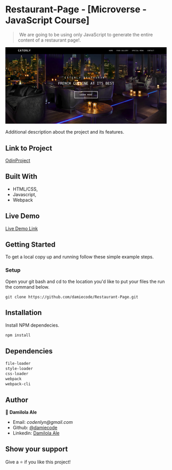 # Restaurant-Page - [Microverse - JavaScript Course]

> ​  We are going to be using only JavaScript to generate the entire content of a restaurant page!.

![screenshot](img.png )

Additional description about the project and its features.

## Link to Project
[OdinProject](https://www.theodinproject.com/courses/javascript/lessons/restaurant-page)

## Built With

- HTML/CSS,
- Javascript,
- Webpack

## Live Demo

[Live Demo Link](https://rawcdn.githack.com/damiecode/Restaurant-Page/77bf25f144f23c3e09cfadf76c6dd9d7c8c9059f/dist/index.html )


## Getting Started

To get a local copy up and running follow these simple example steps.

### Setup

Open your git bash and cd to the location you'd like to put your files the run the command below.

```console
git clone https://github.com/damiecode/Restaurant-Page.git
```

## Installation

Install NPM dependecies.

```bash
npm install
```

## Dependencies

```
file-loader
style-loader
css-loader
webpack
webpack-cli
```

## Author

👤 **Damilola Ale**

- Email: _codenlyn@gmail.com_
- Github: [@damiecode](https://github.com/damiecode)
- Linkedin: [Damilola Ale](https://linkedin.com/in/damiecode/)

## Show your support

Give a ⭐️ if you like this project!
